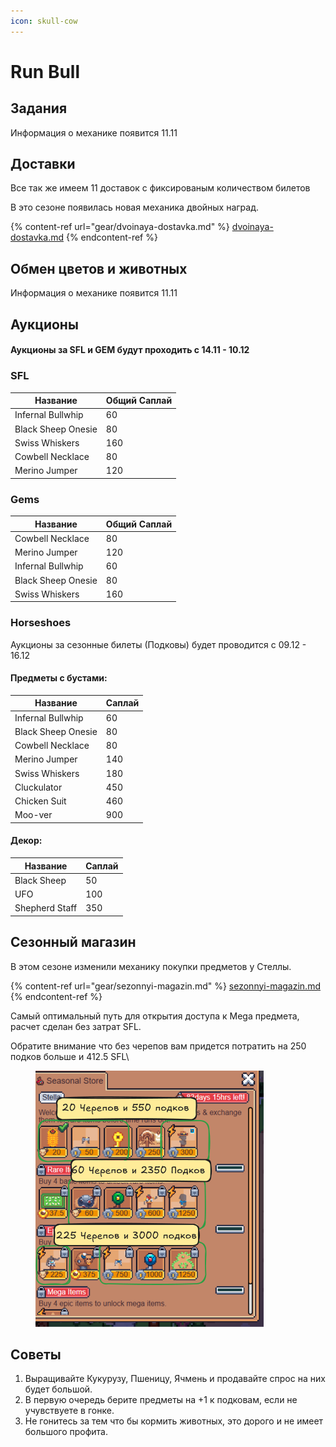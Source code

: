 ```yaml
---
icon: skull-cow
---
```


# Run Bull

## Задания

Информация о механике появится 11.11

## Доставки

Все так же имеем 11 доставок с фиксированым количеством билетов

В это сезоне появилась новая механика двойных наград.

{% content-ref url="gear/dvoinaya-dostavka.md" %}
[dvoinaya-dostavka.md](gear/dvoinaya-dostavka.md)
{% endcontent-ref %}

## Обмен цветов и животных&#x20;

Информация о механике появится 11.11

## Аукционы&#x20;

#### Аукционы за SFL и  GEM будут проходить с 14.11 - 10.12&#x20;

### SFL

| Название           | Общий Саплай |
| ------------------ | ------------ |
| Infernal Bullwhip  | 60           |
| Black Sheep Onesie | 80           |
| Swiss Whiskers     | 160          |
| Cowbell Necklace   | 80           |
| Merino Jumper      | 120          |

### Gems

| Название           | Общий Саплай |
| ------------------ | ------------ |
| Cowbell Necklace   | 80           |
| Merino Jumper      | 120          |
| Infernal Bullwhip  | 60           |
| Black Sheep Onesie | 80           |
| Swiss Whiskers     | 160          |

### Horseshoes

Аукционы за сезонные билеты (Подковы) будет проводится с 09.12 - 16.12

#### Предметы с бустами:&#x20;

| Название           | Саплай |
| ------------------ | ------ |
| Infernal Bullwhip  | 60     |
| Black Sheep Onesie | 80     |
| Cowbell Necklace   | 80     |
| Merino Jumper      | 140    |
| Swiss Whiskers     | 180    |
| Cluckulator        | 450    |
| Chicken Suit       | 460    |
| Moo-ver            | 900    |

#### Декор:&#x20;

| Название       | Саплай |
| -------------- | ------ |
| Black Sheep    | 50     |
| UFO            | 100    |
| Shepherd Staff | 350    |

## Сезонный магазин

В этом сезоне изменили механику покупки предметов у Стеллы.&#x20;

{% content-ref url="gear/sezonnyi-magazin.md" %}
[sezonnyi-magazin.md](gear/sezonnyi-magazin.md)
{% endcontent-ref %}

Самый оптимальный путь для открытия доступа к Mega предмета, расчет сделан без затрат SFL.&#x20;

Обратите внимание что без черепов вам придется потратить на 250 подков больше и 412.5 SFL\


<figure><img src=".gitbook/assets/image.png" alt="" width="365"><figcaption></figcaption></figure>

## Советы

1. Выращивайте Кукурузу, Пшеницу, Ячмень и продавайте спрос на них будет большой.&#x20;
2. В первую очередь берите предметы на +1 к подковам, если не учувствуете в гонке. &#x20;
3. Не гонитесь за тем что бы кормить животных, это дорого и не имеет большого профита.&#x20;
